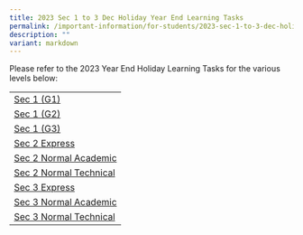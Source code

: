 ```yaml
---
title: 2023 Sec 1 to 3 Dec Holiday Year End Learning Tasks
permalink: /important-information/for-students/2023-sec-1-to-3-dec-holiday-year-end-learning-tasks/
description: ""
variant: markdown
---
```

Please refer to the 2023 Year End Holiday Learning Tasks for the various levels below:

|  |
|---|
| [Sec 1 (G1)](https://drive.google.com/file/d/1azV9qCpp8ewWMe2lKhmOVcrmjTRdwD5_/view?usp=sharing)
| [Sec 1 (G2)](https://drive.google.com/file/d/1DEyEwh_Z2GCGglgfWCIcvUZdNhviB8OL/view?usp=sharing)
| [Sec 1 (G3)](https://drive.google.com/file/d/1N9RsOeL07dLVYBC_fbOEWKPg2cqalZBz/view?usp=sharing)
| [Sec 2 Express](https://drive.google.com/file/d/1un7kJeGBg-8an0uDhji5Ya8B6kNw0Gwb/view?usp=sharing)
| [Sec 2 Normal Academic](https://drive.google.com/file/d/15wr7dy3KPfc5BtowTJUvYQNmqM9AqieL/view?usp=sharing)
| [Sec 2 Normal Technical](https://drive.google.com/file/d/13pEUiObDkfctbMY5VbPGgBNunTTK7-Nx/view?usp=sharing)
| [Sec 3 Express](https://drive.google.com/file/d/1wzGkfSJgtTdh9WIVrOVzWLMfxfiYouA6/view?usp=sharing)
| [Sec 3 Normal Academic](https://drive.google.com/file/d/1HctKxnxABTaWo0fBJKCFScL-1fQnDyNw/view?usp=sharing)
| [Sec 3 Normal Technical](https://drive.google.com/file/d/1lZI3O2cKlAKQuICzz7hpb3usthGIW2nU/view?usp=sharing)